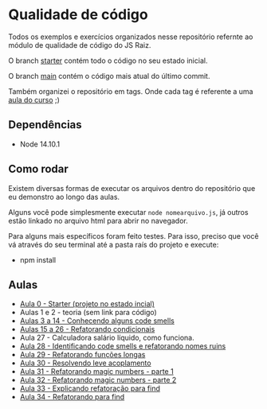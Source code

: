 # Qualidade de código

Todos os exemplos e exercícios organizados nesse repositório refernte ao módulo de qualidade de código do JS Raiz.

O branch [starter](https://github.com/jsraiz/qualidade-codigo/tree/starter) contém todo o código no seu estado inicial.

O branch [main](https://github.com/jsraiz/qualidade-codigo/tree/main) contém o código mais atual do último commit.

Também organizei o repositório em tags. Onde cada tag é referente a uma [aula do curso](https://github.com/jsraiz/qualidade-codigo/blob/main/CHANGELOG.md) ;)

## Dependências
- Node 14.10.1

## Como rodar
Existem diversas formas de executar os arquivos dentro do repositório que eu demonstro ao longo das aulas.

Alguns você pode simplesmente executar `node nomearquivo.js`, já outros estão linkado no arquivo html para abrir no navegador.

Para alguns mais específicos foram feito testes. Para isso, preciso que você vá através do seu terminal até a pasta raís do projeto e execute:

- npm install


## Aulas
- [Aula 0 - Starter (projeto no estado incial)](https://github.com/jsraiz/qualidade-codigo/tree/starter)
- Aulas 1 e 2 - teoria (sem link para código)
- [Aulas 3 a 14 - Conhecendo alguns code smells](https://github.com/jsraiz/qualidade-codigo/tree/main/00-code-smells)
- [Aulas 15 a 26 - Refatorando condicionais](https://github.com/jsraiz/qualidade-codigo/tree/1.0.12/01-conditionals/00-examples)
- Aula 27 - Calculadora salário líquido, como funciona.
- [Aula 28 - Identificando code smells e refatorando nomes ruins](https://github.com/jsraiz/qualidade-codigo/tree/1.1.1/01-conditionals/01-calculadora-salario-liquido)
- [Aula 29 - Refatorando funções longas](https://github.com/jsraiz/qualidade-codigo/tree/1.1.2/01-conditionals/01-calculadora-salario-liquido)
- [Aula 30 - Resolvendo leve acoplamento](https://github.com/jsraiz/qualidade-codigo/tree/1.1.3/01-conditionals/01-calculadora-salario-liquido)
- [Aula 31 - Refatorando magic numbers - parte 1](https://github.com/jsraiz/qualidade-codigo/tree/1.1.4/01-conditionals/01-calculadora-salario-liquido)
- [Aula 32 - Refatorando magic numbers - parte 2](https://github.com/jsraiz/qualidade-codigo/tree/1.1.5/01-conditionals/01-calculadora-salario-liquido)
- [Aula 33 - Explicando refatoração para find](https://github.com/jsraiz/qualidade-codigo/tree/1.1.6/01-conditionals/01-calculadora-salario-liquido)
- [Aula 34 - Refatorando para find](https://github.com/jsraiz/qualidade-codigo/tree/1.1.7/01-conditionals/01-calculadora-salario-liquido)